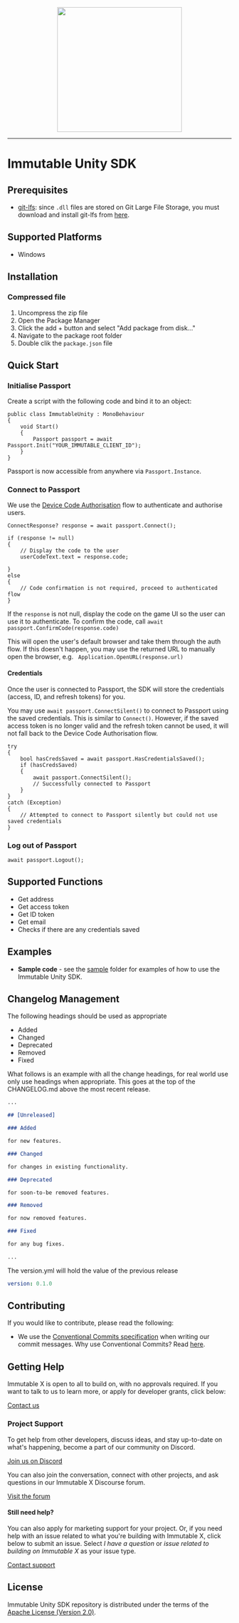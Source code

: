 <div align="center">
  <p align="center">
    <a  href="https://docs.x.immutable.com/docs">
      <img src="https://cdn.dribbble.com/users/1299339/screenshots/7133657/media/837237d447d36581ebd59ec36d30daea.gif" width="280"/>
    </a>
  </p>
</div>

---

# Immutable Unity SDK

## Prerequisites
- [git-lfs](https://git-lfs.github.com/): since `.dll` files are stored on Git Large File Storage, you must download and install git-lfs from [here](https://git-lfs.github.com/).

## Supported Platforms

* Windows

## Installation

### Compressed file
1. Uncompress the zip file
2. Open the Package Manager
3. Click the add + button and select "Add package from disk..."
4. Navigate to the package root folder
5. Double clik the `package.json` file

## Quick Start

### Initialise Passport

Create a script with the following code and bind it to an object:

```
public class ImmutableUnity : MonoBehaviour
{
    void Start()
    {
        Passport passport = await Passport.Init("YOUR_IMMUTABLE_CLIENT_ID");
    }
}
```

Passport is now accessible from anywhere via `Passport.Instance`.

### Connect to Passport

We use the [Device Code Authorisation](https://auth0.com/docs/get-started/authentication-and-authorization-flow/device-authorization-flow#:~:text=Your%20Auth0%20Authorization%20Server%20redirects,authorized%20to%20access%20the%20API.) flow to authenticate and authorise users.
```
ConnectResponse? response = await passport.Connect();

if (response != null)
{
    // Display the code to the user
    userCodeText.text = response.code;
    
}
else
{
    // Code confirmation is not required, proceed to authenticated flow
}
```

If the `response` is not null, display the code on the game UI so the user can use it to authenticate. To confirm the code, call `await passport.ConfirmCode(response.code)`

This will open the user's default browser and take them through the auth flow. If this doesn't happen, you may use the returned URL to manually open the browser, e.g. ` Application.OpenURL(response.url)`

#### Credentials

Once the user is connected to Passport, the SDK will store the credentials (access, ID, and refresh tokens) for you.

You may use `await passport.ConnectSilent()` to connect to Passport using the saved credentials. This is similar to `Connect()`. However, if the saved access token is no longer valid and the refresh token cannot be used, it will not fall back to the Device Code Authorisation flow.

```
try 
{
    bool hasCredsSaved = await passport.HasCredentialsSaved();
    if (hasCredsSaved)
    {
        await passport.ConnectSilent();
        // Successfully connected to Passport
    }
}
catch (Exception)
{
    // Attempted to connect to Passport silently but could not use saved credentials
}
```

### Log out of Passport

```
await passport.Logout();
```

## Supported Functions

* Get address
* Get access token
* Get ID token
* Get email
* Checks if there are any credentials saved

## Examples

* **Sample code** - see the [sample](https://github.com/immutable/unity-immutable-sdk/tree/main/sample) folder for examples of how to use the Immutable Unity SDK.

## Changelog Management

The following headings should be used as appropriate

- Added
- Changed
- Deprecated
- Removed
- Fixed

What follows is an example with all the change headings, for real world use only use headings when appropriate.
This goes at the top of the CHANGELOG.md above the most recent release.

```markdown
...

## [Unreleased]

### Added

for new features.

### Changed

for changes in existing functionality.

### Deprecated

for soon-to-be removed features.

### Removed

for now removed features.

### Fixed

for any bug fixes.

...
```

The version.yml will hold the value of the previous release

```yaml
version: 0.1.0
```

## Contributing

If you would like to contribute, please read the following:

- We use the [Conventional Commits specification](https://www.conventionalcommits.org/en/v1.0.0/#specification) when writing our commit messages. Why use Conventional Commits? Read [here](https://www.conventionalcommits.org/en/v1.0.0/#why-use-conventional-commits).

## Getting Help

Immutable X is open to all to build on, with no approvals required. If you want to talk to us to learn more, or apply for developer grants, click below:

[Contact us](https://www.immutable.com/contact)

### Project Support

To get help from other developers, discuss ideas, and stay up-to-date on what's happening, become a part of our community on Discord.

[Join us on Discord](https://discord.gg/TkVumkJ9D6)

You can also join the conversation, connect with other projects, and ask questions in our Immutable X Discourse forum.

[Visit the forum](https://forum.immutable.com/)

#### Still need help?

You can also apply for marketing support for your project. Or, if you need help with an issue related to what you're building with Immutable X, click below to submit an issue. Select _I have a question_ or _issue related to building on Immutable X_ as your issue type.

[Contact support](https://support.immutable.com/hc/en-us/requests/new)

## License
Immutable Unity SDK repository is distributed under the terms of the [Apache License (Version 2.0)](LICENSE).